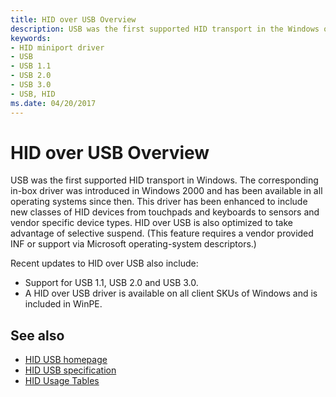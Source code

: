 ```yaml
---
title: HID over USB Overview
description: USB was the first supported HID transport in the Windows operating system.
keywords:
- HID miniport driver
- USB
- USB 1.1
- USB 2.0
- USB 3.0
- USB, HID
ms.date: 04/20/2017
---
```


# HID over USB Overview

USB was the first supported HID transport in Windows. The corresponding in-box driver was introduced in Windows 2000 and has been available in all operating systems since then. This driver has been enhanced to include new classes of HID devices from touchpads and keyboards to sensors and vendor specific device types. HID over USB is also optimized to take advantage of selective suspend. (This feature requires a vendor provided INF or support via Microsoft operating-system descriptors.)

Recent updates to HID over USB also include:

- Support for USB 1.1, USB 2.0 and USB 3.0.
- A HID over USB driver is available on all client SKUs of Windows and is included in WinPE.

## See also

- [HID USB homepage](https://www.usb.org/hid)
- [HID USB specification](https://www.usb.org/sites/default/files/documents/hid1_11.pdf)
- [HID Usage Tables](https://www.usb.org/sites/default/files/documents/hut1_12v2.pdf)
